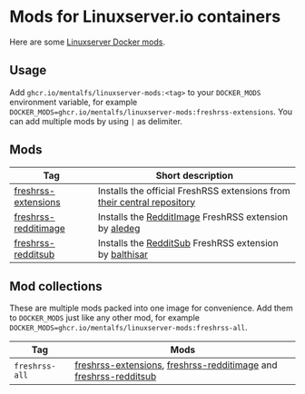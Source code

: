# Mods for Linuxserver.io containers

Here are some [Linuxserver Docker mods](https://github.com/linuxserver/docker-mods/).


## Usage

Add `ghcr.io/mentalfs/linuxserver-mods:<tag>` to your `DOCKER_MODS` environment variable, for example `DOCKER_MODS=ghcr.io/mentalfs/linuxserver-mods:freshrss-extensions`. You can add multiple mods by using `|` as delimiter.


## Mods

| Tag                                                    | Short description                                                                                            |
|--------------------------------------------------------|--------------------------------------------------------------------------------------------------------------|
| [freshrss-extensions](freshrss-extensions/README.md)   | Installs the official FreshRSS extensions from [their central repository][freshrss-extensions]               |
| [freshrss-redditimage](freshrss-redditimage/README.md) | Installs the [RedditImage][freshrss-redditimage] FreshRSS extension by [aledeg](https://github.com/aledeg)   |
| [freshrss-redditsub](freshrss-redditsub/README.md)     | Installs the [RedditSub][freshrss-redditsub] FreshRSS extension by [balthisar](https://github.com/balthisar) |

## Mod collections

These are multiple mods packed into one image for convenience. Add them to `DOCKER_MODS` just like any other mod, for example `DOCKER_MODS=ghcr.io/mentalfs/linuxserver-mods:freshrss-all`.

| Tag                                                    | Mods                                                                   |
|--------------------------------------------------------|------------------------------------------------------------------------|
| `freshrss-all`                                         | [freshrss-extensions], [freshrss-redditimage] and [freshrss-redditsub] |

[freshrss-extensions]:  https://github.com/FreshRSS/Extensions
[freshrss-redditimage]: https://github.com/aledeg/xExtension-RedditImaged
[freshrss-redditsub]:   https://github.com/balthisar/xExtension-RedditSub
